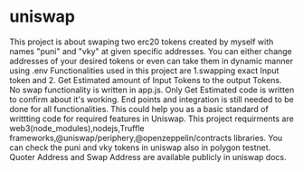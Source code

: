 # uniswap
This project is about swaping two erc20 tokens created by myself with names "puni" and "vky" at given specific addresses.
You can either change addresses of your desired tokens or even can take them in dynamic manner using .env Functionalities used in this project are 1.swapping exact Input token and 2. Get Estimated amount of Input Tokens to the output Tokens. No swap functionality is written in app.js. Only Get Estimated code is written to confirm about it's working. End points and integration is still needed to be done for all functionalities. This could help you as a basic standard of writtting code for required features in Uniswap.
This project requirments are web3(node_modules),nodejs,Truffle frameworks,@uniswap/periphery,@openzeppelin/contracts libraries.
You can check the puni and vky tokens in uniswap also in polygon testnet.
Quoter Address and Swap Address are available publicly in uniswap docs.
